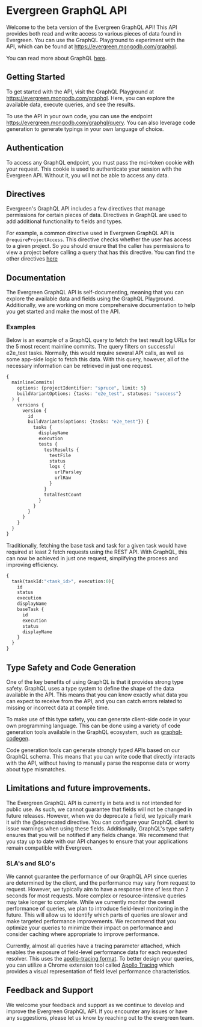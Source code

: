 # Evergreen GraphQL API

Welcome to the beta version of the Evergreen GraphQL API! This API provides both
read and write access to various pieces of data found in Evergreen. You can use
the GraphQL Playground to experiment with the API, which can be found at
https://evergreen.mongodb.com/graphql.

You can read more about GraphQL [here](https://graphql.org/learn/).

## Getting Started

To get started with the API, visit the GraphQL Playground at
https://evergreen.mongodb.com/graphql. Here, you can explore the available data,
execute queries, and see the results.

To use the API in your own code, you can use the endpoint
https://evergreen.mongodb.com/graphql/query. You can also leverage code
generation to generate typings in your own language of choice.

## Authentication

To access any GraphQL endpoint, you must pass the mci-token cookie with your
request. This cookie is used to authenticate your session with the Evergreen
API. Without it, you will not be able to access any data.

## Directives

Evergreen's GraphQL API includes a few directives that manage permissions for
certain pieces of data. Directives in GraphQL are used to add additional
functionality to fields and types.

For example, a common directive used in Evergreen GraphQL API is
`@requireProjectAccess`. This directive checks whether the user has access to a
given project. So you should ensure that the caller has permissions to view a
project before calling a query that has this directive. You can find the other
directives
[here](https://github.com/evergreen-ci/evergreen/blob/d96942bcf0c26b158b8b1313bd27786f7a7c31a7/graphql/schema/directives.graphql)

## Documentation

The Evergreen GraphQL API is self-documenting, meaning that you can explore the
available data and fields using the GraphQL Playground. Additionally, we are
working on more comprehensive documentation to help you get started and make the
most of the API.

### Examples

Below is an example of a GraphQL query to fetch the test result log URLs for the
5 most recent mainline commits. The query filters on successful e2e_test tasks.
Normally, this would require several API calls, as well as some app-side logic
to fetch this data. With this query, however, all of the necessary information
can be retrieved in just one request.

```graphql
{
  mainlineCommits(
    options: {projectIdentifier: "spruce", limit: 5}
    buildVariantOptions: {tasks: "e2e_test", statuses: "success"}
  ) {
    versions {
      version {
        id
        buildVariants(options: {tasks: "e2e_test"}) {
          tasks {
            displayName
            execution
            tests {
              testResults {
                testFile
                status
                logs {
                  urlParsley
                  urlRaw
                }
              }
              totalTestCount
            }
          }
        }
      }
    }
  }
}
```

Traditionally, fetching the base task and task for a given task would have
required at least 2 fetch requests using the REST API. With GraphQL, this can
now be achieved in just one request, simplifying the process and improving
efficiency.

```graphql
{
  task(taskId:"<task_id>", execution:0){
    id
    status
    execution
    displayName
    baseTask {
      id 
      execution
      status
      displayName
    }
  }
}
```

## Type Safety and Code Generation

One of the key benefits of using GraphQL is that it provides strong type safety.
GraphQL uses a type system to define the shape of the data available in the API.
This means that you can know exactly what data you can expect to receive from
the API, and you can catch errors related to missing or incorrect data at
compile time.

To make use of this type safety, you can generate client-side code in your own
programming language. This can be done using a variety of code generation tools
available in the GraphQL ecosystem, such as
[graphql-codegen](https://the-guild.dev/graphql/codegen/docs/getting-started).

Code generation tools can generate strongly typed APIs based on our GraphQL
schema. This means that you can write code that directly interacts with the API,
without having to manually parse the response data or worry about type
mismatches.

## Limitations and future improvements.

The Evergreen GraphQL API is currently in beta and is not intended for public
use. As such, we cannot guarantee that fields will not be changed in future
releases. However, when we do deprecate a field, we typically mark it with the
@deprecated directive. You can configure your GraphQL client to issue warnings
when using these fields. Additionally, GraphQL's type safety ensures that you
will be notified if any fields change. We recommend that you stay up to date
with our API changes to ensure that your applications remain compatible with
Evergreen.

### SLA's and SLO's

We cannot guarantee the performance of our GraphQL API since queries are
determined by the client, and the performance may vary from request to request.
However, we typically aim to have a response time of less than 2 seconds for
most requests. More complex or resource-intensive queries may take longer to
complete. While we currently monitor the overall performance of queries, we plan
to introduce field-level monitoring in the future. This will allow us to
identify which parts of queries are slower and make targeted performance
improvements. We recommend that you optimize your queries to minimize their
impact on performance and consider caching where appropriate to improve
performance.

Currently, almost all queries have a tracing parameter attached, which enables
the exposure of field-level performance data for each requested resolver. This
uses the
[apollo-tracing format](https://github.com/apollographql/apollo-tracing). To
better design your queries, you can utilize a Chrome extension tool called
[Apollo Tracing](https://chrome.google.com/webstore/detail/apollo-tracing/cekcgnaofolhdeamjcghebalfmjodgeh?hl=en-US)
which provides a visual representation of field level performance
characteristics.

## Feedback and Support

We welcome your feedback and support as we continue to develop and improve the
Evergreen GraphQL API. If you encounter any issues or have any suggestions,
please let us know by reaching out to the evergreen team.
